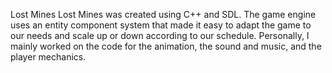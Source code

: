 Lost Mines
Lost Mines was created using C++ and SDL.  The game engine uses an entity component system that made it easy to adapt the game to our needs and scale up or down according to our schedule.  Personally, I mainly worked on the code for the animation, the sound and music, and the player mechanics.  
